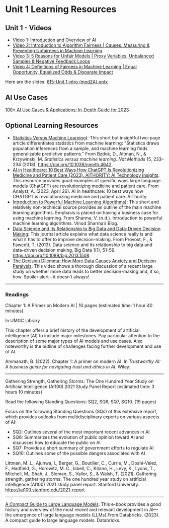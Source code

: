 # Unit 1 Learning Resources

## Unit 1 - Videos
- [Video 1: Introduction and Overview of AI](https://vimeo.com/957887076)
- [Video 2: Introduction to Algorithm Fairness | Causes, Measuring & Preventing Unfairness in Machine Learning](https://youtu.be/3UcSq1dGW2c?feature=shared)
- [Video 3: 5 Reasons for Unfair Models | Proxy Variables, Unbalanced Samples & Negative Feedback Loops](https://youtu.be/QV1L9NyQTOQ?feature=shared)
- [Video 4: Definitions of Fairness in Machine Learning | Equal Opportunity, Equalized Odds & Disparate Impact](https://youtu.be/c2_ezuAnCrA?feature=shared)

Here are the slides: [615-Unit 1 intro (mod2A).pptx](https://github.com/user-attachments/files/20683016/615-Unit.1.intro.mod2A.pptx)

## AI Use Cases
[100+ AI Use Cases & Applications: In-Depth Guide for 2023](https://research.aimultiple.com/ai-usecases/)

## Optional Learning Resources
- [Statistics Versus Machine Learning](https://www.researchgate.net/publication/323556491_Statistics_versus_Machine_Learning)): This short but insightful two-page article differentiates statistics from machine learning: "Statistics draws population inferences from a sample, and machine learning finds generalizable predictive patterns." From Bzdok, D., Altman, N., & Krzywinski, M. _Statistics versus machine learning. Nat Methods_ 15, 233–234 (2018). https://doi.org/10.1038/nmeth.4642.
- [AI in Healthcare: 10 Best Ways How ChatGPT Is Revolutionizing Medicine and Patient Care (2023). AITHORITY: AI Technology Insights](https://aithority.com/machine-learning/ai-in-healthcare-10-best-ways-how-chatgpt-is-revolutionizing-medicine-and-patient-care/): This resource provides good examples of specific ways large language models (ChatGPT) are revolutionizing medicine and patient care. From Analyst, A. (2023, April 26). AI in healthcare: 10 best ways how CHATGPT is revolutionizing medicine and patient care. AiThority.
- [Introduction to Powerful Machine Learning Algorithms](https://vinodsblog.com/2018/03/26/machine-learning-introduction-to-its-algorithms-mlalgos/)): This short and relatively non-technical source provides an outline of the main machine learning algorithms. Emphasis is placed on having a business case for using machine learning. From Sharma, V. (n.d.). Introduction to powerful machine learning algorithms. Vinod Sharma’s Blog.
- [Data Science and Its Relationship to Big Data and Data-Driven Decision Making](https://www.researchgate.net/publication/256439081_Data_Science_and_Its_Relationship_to_Big_Data_and_Data-Driven_Decision_Making): This journal article explains what data science really is and what it has to offer to improve decision-making. From Provost, F., & Fawcett, T. (2013). Data science and its relationship to big data and data-driven decision making. Big Data 1(1), 51–59. https://doi.org/10.1089/big.2013.1508.
- [The Decision Dilemma: How More Data Causes Anxiety and Decision Paralysis](https://www.youtube.com/watch?v=K9MSJBMMkno): This video shows a thorough discussion of a recent large study on whether more data leads to better decision-making and, if so, how. Spoiler alert—it doesn’t always!

---

### Readings
Chapter 1: A Primer on Modern AI | 10 pages (estimated time: 1 hour 40 minutes)

In UMGC Library

This chapter offers a brief history of the development of artificial intelligence (AI) to include major milestones. Pay particular attention to the description of some major types of AI models and use cases. Also noteworthy is the outline of challenges facing further development and use of AI.

Ammanath, B. (2022). Chapter 1: A primer on modern AI. In _Trustworthy AI: A business guide for navigating trust and ethics in AI._ Wiley.

---

Gathering Strength, Gathering Storms: The One Hundred Year Study on Artificial Intelligence (AI100) 2021 Study Panel Report (estimated time: 3 hours 10 minutes)

Read the following Standing Questions: SQ2, SQ6, SQ7, SQ10. (19 pages)

Focus on the following Standing Questions (SQs) of this extensive report, which provides outlooks from multidisciplinary experts on various aspects of AI:

- SQ2: Outlines several of the most important recent advances in AI
- SQ6: Summarizes the evolution of public opinion toward AI and discusses how to educate the public on AI
- SQ7: Provides a short summary of government efforts to regulate AI
- SQ10: Outlines some of the possible dangers associated with AI

Littman, M. L., Ajunwa, I., Berger, G., Boutilier, C., Currie, M., Doshi-Velez, F., Hadfield, G., Horowitz, M. C., Isbell, C., Kitano, H., Levy, K., Lyons, T., Mitchell, M., Shah, J., Sloman, S., Vallor, S., & Walsh, T. (2021). Gathering strength, gathering storms: The one hundred year study on artificial intelligence (AI100) 2021 study panel report. Stanford University. https://ai100.stanford.edu/2021-report

---

[A Compact Guide to Large Language Models](https://www.databricks.com/sites/default/files/2023-06/compact-guide-to-large-language-models.pdf): This e-book provides a good history and overview of the most recent and relevant development in AI—the emergence of large language models (LLMs).From Databricks. (2023). A compact guide to large language models. Databricks.

